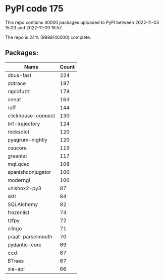 # PyPI code 175

This repo contains 40000 packages uploaded to PyPI between 
2022-11-03 15:03 and 2022-11-09 18:57.

The repo is 24% (9999/40000) complete.

## Packages:

| Name  | Count |
| ----- | ----- |
| dbus-fast | 224 |
| ddtrace | 197 |
| rapidfuzz | 178 |
| oneat | 163 |
| ruff | 144 |
| clickhouse-connect | 130 |
| trif-trajectory | 124 |
| rocksdict | 120 |
| pyagrum-nightly | 120 |
| osucore | 119 |
| greenlet | 117 |
| mqt.qcec | 108 |
| spanishconjugator | 100 |
| moderngl | 100 |
| unishox2-py3 | 87 |
| sktl | 84 |
| SQLAlchemy | 82 |
| frozenlist | 74 |
| tzfpy | 72 |
| clingo | 71 |
| praat-parselmouth | 70 |
| pydantic-core | 69 |
| ccxt | 67 |
| BTrees | 67 |
| xia-api | 66 |


